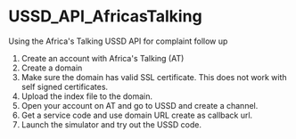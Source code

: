 # USSD_API_AfricasTalking
Using the Africa's Talking USSD API for complaint follow up

1. Create an account with Africa's Talking (AT)
2. Create a domain
3. Make sure the domain has valid SSL certificate. This does not work with self signed certificates.
4. Upload the index file to the domain.
5. Open your account on AT and go to USSD and create a channel.
6. Get a service code and use domain URL create as callback url.
7. Launch the simulator and try out the USSD code.
